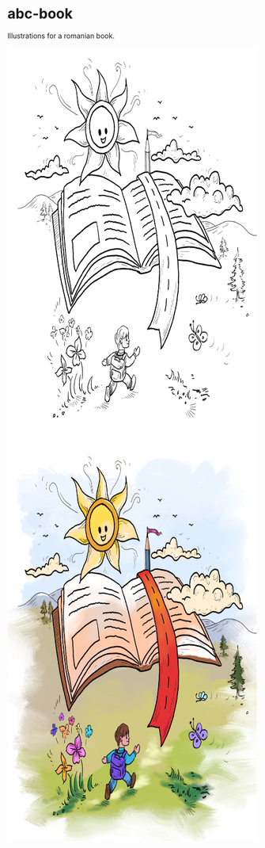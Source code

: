 # abc-book
Illustrations for a romanian book.

<img src="https://github.com/GhitaB/abc-book/blob/master/1-1-0%20bw.png" height="800" width="800">
<img src="https://github.com/GhitaB/abc-book/blob/master/1-1-0.png" height="800" width="800">
